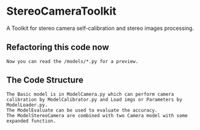 # StereoCameraToolkit

 A Toolkit for stereo camera self-calibration and stereo images processing.

## Refactoring this code now

    Now you can read the /models/*.py for a preview.

## The Code Structure  

    The Basic model is in ModelCamera.py which can perform camera calibration by ModelCalibrator.py and Load imgs or Parameters by ModelLoader.py.  
    The ModelEvaluate can be used to evaluate the accuracy.  
    The ModelStereoCamera are combined with two Camera model with some expanded function.  
